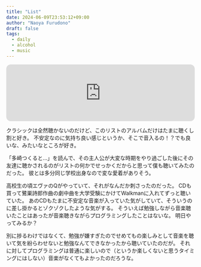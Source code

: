 ```yaml
---
title: "List"
date: 2024-06-09T23:53:12+09:00
author: "Naoya Furudono"
draft: false
tags:
  - daily
  - alcohol
  - music
---
```


<iframe style="border-radius:12px" src="https://open.spotify.com/embed/track/0agc2Ck5IQvbRWs0ltSIWA?utm_source=generator" width="100%" height="152" frameBorder="0" allowfullscreen="" allow="autoplay; clipboard-write; encrypted-media; fullscreen; picture-in-picture" loading="lazy"></iframe>

クラシックは全然聴かないのだけど、このリストのアルバムだけはたまに聴くし割と好き。
不安定なのに気持ち良い感じというか、そこで音入るの！？でも良いな、みたいなところが好き。

「多崎つくると...」を読んで、その主人公が大変な時期をやり過ごした後にその友達に聴かされるのがリストの何かでせっかくだからと思って僕も聴いてみたのだった。
彼とは多分同じ学校出身なので変な愛着がありそう。

高校生の頃エヴァのQがやっていて、それがなんだか刺さったのだった。
CDも買って鷺巣詩郎作曲の劇中曲を大学受験にかけてWalkmanに入れてずっと聴いていた。
あのCDもたまに不安定な音楽が入っていた気がしていて、そういうのに差し掛かるとゾクゾクしたような気がする。
そういえば勉強しながら音楽聴いたことはあったが音楽聴きながらプログラミングしたことはないな。
明日やってみるか？

別に捗るわけではなくて、勉強が嫌すぎたのでせめてもの楽しみとして音楽を聴いて気を紛らわせないと勉強なんてできなかったから聴いていたのだが。
それに対してプログラミングは普通に楽しいので（というか楽しくないと思うタイミングにはしない）音楽がなくてもよかったのだろうな。

